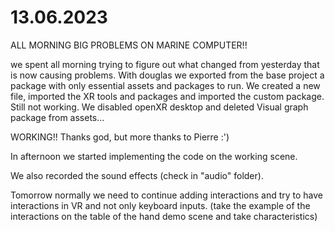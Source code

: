 # 13.06.2023

ALL MORNING BIG PROBLEMS ON MARINE COMPUTER!!

we spent all morning trying to figure out what changed from yesterday that is now causing problems. With douglas we exported from the base project a package with only essential assets and packages to run. We created a new file, imported the XR tools and packages and imported the custom package. Still not working. We disabled openXR desktop and deleted Visual graph package from assets...

WORKING!! Thanks god, but more thanks to Pierre :')

In afternoon we started implementing the code on the working scene.

We also recorded the sound effects (check in "audio" folder).

Tomorrow normally we need to continue adding interactions and try to have interactions in VR and not only keyboard inputs. (take the example of the interactions on the table of the hand demo scene and take characteristics)
